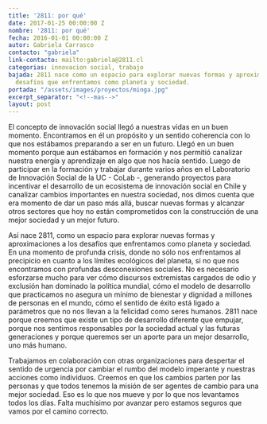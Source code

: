 ```yaml
---
title: '2811: por qué'
date: 2017-01-25 00:00:00 Z
nombre: '2811: por qué'
fecha: 2016-01-01 00:00:00 Z
autor: Gabriela Carrasco
contacto: "gabriela"
link-contacto: mailto:gabriela@2811.cl
categorias: innovacion social, trabajo
bajada: 2811 nace como un espacio para explorar nuevas formas y aproximaciones a los
  desafíos que enfrentamos como planeta y sociedad.
portada: "/assets/images/proyectos/minga.jpg"
excerpt_separator: "<!--mas-->"
layout: post
---
```


El concepto de innovación social llegó a nuestras vidas en un buen momento. Encontramos en él un propósito y un sentido coherencia con lo que nos estábamos preparando a ser en un futuro. <!--mas--> Llegó en un buen momento porque aun estábamos en formación y nos permitió canalizar nuestra energía y aprendizaje en algo que nos hacía sentido. Luego de participar en la formación y trabajar durante varios años en el Laboratorio de Innovación Social de la UC - CoLab -, generando proyectos para incentivar el desarrollo de un ecosistema de innovación social en Chile y canalizar cambios importantes en nuestra sociedad, nos dimos cuenta que era momento de dar un paso más allá, buscar nuevas formas y alcanzar otros sectores que hoy no están comprometidos con la construcción de una mejor sociedad y un mejor futuro.

Así nace 2811, como un espacio para explorar nuevas formas y aproximaciones a los desafíos que enfrentamos como planeta y sociedad. En una momento de profunda crisis, donde no sólo nos enfrentamos al precipicio en cuanto a los límites ecológicos del planeta, si no que nos encontramos con profundas desconexiones sociales. No es necesario esforzarse mucho para ver cómo discursos extremistas cargados de odio y exclusión han dominado la política mundial, cómo el modelo de desarrollo que practicamos no asegura un mínimo de bienestar y dignidad a millones de personas en el mundo, cómo el sentido de éxito está ligado a parámetros que no nos llevan a la felicidad como seres humanos. 2811 nace porque creemos que existe un tipo de desarrollo diferente que empujar, porque nos sentimos responsables por la sociedad actual y las futuras generaciones y porque queremos ser un aporte para un mejor desarrollo, uno más humano.

Trabajamos en colaboración con otras organizaciones para despertar el sentido de urgencia por cambiar el rumbo del modelo imperante y nuestras acciones como individuos. Creemos en que los cambios parten por las personas y que todos tenemos la misión de ser agentes de cambio para una mejor sociedad. Eso es lo que nos mueve y por lo que nos levantamos todos los días. Falta muchísimo por avanzar pero estamos seguros que vamos por el camino correcto.
